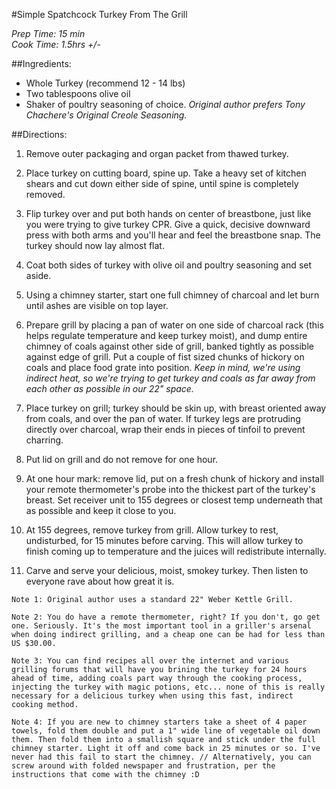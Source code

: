 #Simple Spatchcock Turkey From The Grill

*Prep Time: 15 min*<br>
*Cook Time: 1.5hrs +/-*


##Ingredients:  

* Whole Turkey (recommend 12 - 14 lbs)
* Two tablespoons olive oil
* Shaker of poultry seasoning of choice. *Original author prefers Tony Chachere's Original Creole Seasoning.*


##Directions:

1. Remove outer packaging and organ packet from thawed turkey.

2. Place turkey on cutting board, spine up. Take a heavy set of kitchen shears and cut down either side of spine, until spine is completely removed.

3. Flip turkey over and put both hands on center of breastbone, just like you were trying to give turkey CPR. Give a quick, decisive downward press with both arms and you'll hear and feel the breastbone snap. The turkey should now lay almost flat.

4. Coat both sides of turkey with olive oil and poultry seasoning and set aside.

5. Using a chimney starter, start one full chimney of charcoal and let burn until ashes are visible on top layer.

6. Prepare grill by placing a pan of water on one side of charcoal rack (this helps regulate temperature and keep turkey moist), and dump entire chimney of coals against other side of grill, banked tightly as possible against edge of grill. Put a couple of fist sized chunks of hickory on coals and place food grate into position. *Keep in mind, we're using indirect heat, so we're trying to get turkey and coals as far away from each other as possible in our 22" space.*

7. Place turkey on grill; turkey should be skin up, with breast oriented away from coals, and over the pan of water. If turkey legs are protruding directly over charcoal, wrap their ends in pieces of tinfoil to prevent charring.

8. Put lid on grill and do not remove for one hour. 

9. At one hour mark: remove lid, put on a fresh chunk of hickory and install your remote thermometer's probe into the thickest part of the turkey's breast. Set receiver unit to 155 degrees or closest temp underneath that as possible and keep it close to you.

10. At 155 degrees, remove turkey from grill. Allow turkey to rest, undisturbed, for 15 minutes before carving. This will allow turkey to finish coming up to temperature and the juices will redistribute internally.

11. Carve and serve your delicious, moist, smokey turkey. Then listen to everyone rave about how great it is.

`Note 1: Original author uses a standard 22" Weber Kettle Grill.`

`Note 2: You do have a remote thermometer, right? If you don't, go get one. Seriously. It's the most important tool in a griller's arsenal when doing indirect grilling, and a cheap one can be had for less than US $30.00.`

`Note 3: You can find recipes all over the internet and various grilling forums that will have you brining the turkey for 24 hours ahead of time, adding coals part way through the cooking process, injecting the turkey with magic potions, etc... none of this is really necessary for a delicious turkey when using this fast, indirect cooking method.`

`Note 4: If you are new to chimney starters take a sheet of 4 paper towels, fold them double and put a 1" wide line of vegetable oil down them. Then fold them into a smallish square and stick under the full chimney starter. Light it off and come back in 25 minutes or so. I've never had this fail to start the chimney. // Alternatively, you can screw around with folded newspaper and frustration, per the instructions that come with the chimney :D`

